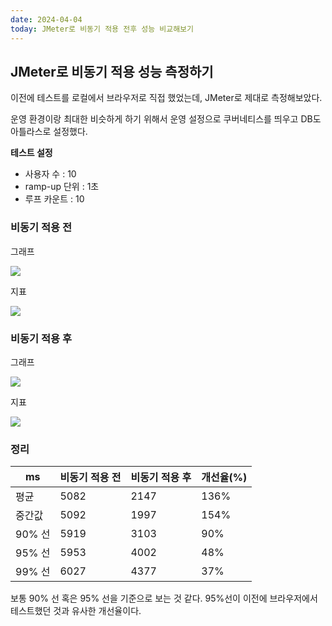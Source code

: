 ```yaml
---
date: 2024-04-04
today: JMeter로 비동기 적용 전후 성능 비교해보기
---
```


## JMeter로 비동기 적용 성능 측정하기

이전에 테스트를 로컬에서 브라우저로 직접 했었는데, JMeter로 제대로 측정해보았다.

운영 환경이랑 최대한 비슷하게 하기 위해서 운영 설정으로 쿠버네티스를 띄우고 DB도 아틀라스로 설정했다.

**테스트 설정**

- 사용자 수 : 10
- ramp-up 단위 : 1초
- 루프 카운트 : 10

### 비동기 적용 전

그래프

![](2024-04-04-20240406000238203.png)

지표

![](2024-04-04-20240406000252206.png)

### 비동기 적용 후

그래프

![](2024-04-04-20240406000316892.png)

지표

![](2024-04-04-20240406000331409.png)

### 정리

| ms    | 비동기 적용 전 | 비동기 적용 후 | 개선율(%) |
| ----- | -------- | -------- | ------ |
| 평균    | 5082     | 2147     | 136%   |
| 중간값   | 5092     | 1997     | 154%   |
| 90% 선 | 5919     | 3103     | 90%    |
| 95% 선 | 5953     | 4002     | 48%    |
| 99% 선 | 6027     | 4377     | 37%    |

보통 90% 선 혹은 95% 선을 기준으로 보는 것 같다.
95%선이 이전에 브라우저에서 테스트했던 것과 유사한 개선율이다.
